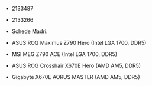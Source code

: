 - 2133487
- 2133266

- Schede Madri:
- ASUS ROG Maximus Z790 Hero (Intel LGA 1700, DDR5)
- MSI MEG Z790 ACE (Intel LGA 1700, DDR5)
- ASUS ROG Crosshair X670E Hero (AMD AM5, DDR5)
- Gigabyte X670E AORUS MASTER (AMD AM5, DDR5)
